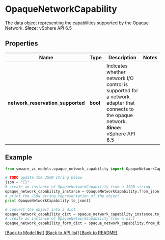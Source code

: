 # OpaqueNetworkCapability

The data object representing the capabilities supported by the Opaque Network.  ***Since:*** vSphere API 6.5 

## Properties
Name | Type | Description | Notes
------------ | ------------- | ------------- | -------------
**network_reservation_supported** | **bool** | Indicates whether network I/O control is supported for a network adapter that connects to the opaque network.  ***Since:*** vSphere API 6.5  | 

## Example

```python
from vmware_vi.models.opaque_network_capability import OpaqueNetworkCapability

# TODO update the JSON string below
json = "{}"
# create an instance of OpaqueNetworkCapability from a JSON string
opaque_network_capability_instance = OpaqueNetworkCapability.from_json(json)
# print the JSON string representation of the object
print OpaqueNetworkCapability.to_json()

# convert the object into a dict
opaque_network_capability_dict = opaque_network_capability_instance.to_dict()
# create an instance of OpaqueNetworkCapability from a dict
opaque_network_capability_form_dict = opaque_network_capability.from_dict(opaque_network_capability_dict)
```
[[Back to Model list]](../README.md#documentation-for-models) [[Back to API list]](../README.md#documentation-for-api-endpoints) [[Back to README]](../README.md)


